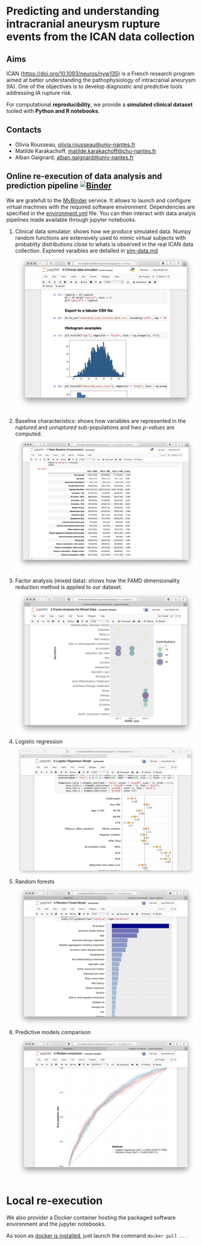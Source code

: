 # Predicting and understanding intracranial aneurysm rupture events from the ICAN data collection

## Aims
ICAN (https://doi.org/10.1093/neuros/nyw135) is a French research program aimed at better understanding the pathophysiology of intracranial aneurysm (IA). One of the objectives is to develop diagnostic and predictive tools addressing IA rupture risk. 

For computational **reproducibility**, we provide a **simulated clinical dataset** tooled with **Python and R notebooks**. 

## Contacts
  - Olivia Rousseau, olivia.rousseau@univ-nantes.fr
  - Matilde Karakachoff, matilde.karakachoff@chu-nantes.fr
  - Alban Gaignard, alban.gaignard@univ-nantes.fr

## Online re-execution of data analysis and prediction pipeline [![Binder](https://mybinder.org/badge_logo.svg)](https://mybinder.org/v2/gh/albangaignard/ICAN-ml-experiments.git/master?filepath=notebooks)
We are gratefull to the [MyBinder](https://mybinder.org) service. It allows to launch and configure virtual machines with the required software environment. Dependencies are specified in the [environment.yml](binder/environment.yml) file. You can then interact with data analyis pipelines made available through jupyter notebooks. 

  1. Clinical data simulator: shows how we produce simulated data. Numpy random functions are extensively used to mimic virtual subjects with probablity distributions close to whats is observed in the real ICAN data collection. Explored varaibles are detailed in [sim-data.md](sim-data.md) ![simulated clinical data](fig/sc1.png). 
  1. Baseline characteristics: shows how variables are represented in the *ruptured* and *unruptured* sub-populations and hwo *p-values* are computed. ![baseline characteristics](fig/sc2.png). 
  1. Factor analysis (mixed data): shows how the FAMD dimensionality reduction method is applied to our dataset. ![FAMD](fig/sc3.png)
  1. Logistic regression ![LR](fig/sc4.png)
  1. Random forests ![RF](fig/sc5.png)
  1. Predictive models comparison ![RFvsLR](fig/sc6.png)

# Local re-execution
We also provider a Docker container hosting the packaged software environment and the jupyter notebooks. 

As soon as [docker is installed](https://docs.docker.com/get-docker/), just launch the command `docker pull ..` .

